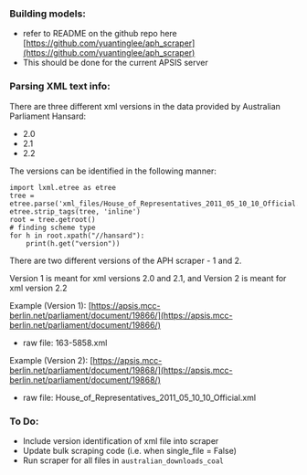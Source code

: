### Building models:

- refer to README on the github repo here [https://github.com/yuantinglee/aph_scraper](https://github.com/yuantinglee/aph_scraper)
- This should be done for the current APSIS server

### Parsing XML text info:

There are three different xml versions in the data provided by Australian Parliament Hansard:

- 2.0
- 2.1
- 2.2

The versions can be identified in the following manner:

```
import lxml.etree as etree
tree = etree.parse('xml_files/House_of_Representatives_2011_05_10_10_Official.xml')
etree.strip_tags(tree, 'inline')
root = tree.getroot()
# finding scheme type
for h in root.xpath("//hansard"):
    print(h.get("version"))
```

There are two different versions of the APH scraper - 1 and 2.

Version 1 is meant for xml versions 2.0 and 2.1, and Version 2 is meant for xml version 2.2

Example (Version 1): [https://apsis.mcc-berlin.net/parliament/document/19866/](https://apsis.mcc-berlin.net/parliament/document/19866/)
- raw file: 163-5858.xml

Example (Version 2): [https://apsis.mcc-berlin.net/parliament/document/19868/](https://apsis.mcc-berlin.net/parliament/document/19868/)
- raw file: House_of_Representatives_2011_05_10_10_Official.xml

### To Do:

- Include version identification of xml file into scraper
- Update bulk scraping code (i.e. when single_file = False)
- Run scraper for all files in `australian_downloads_coal`
